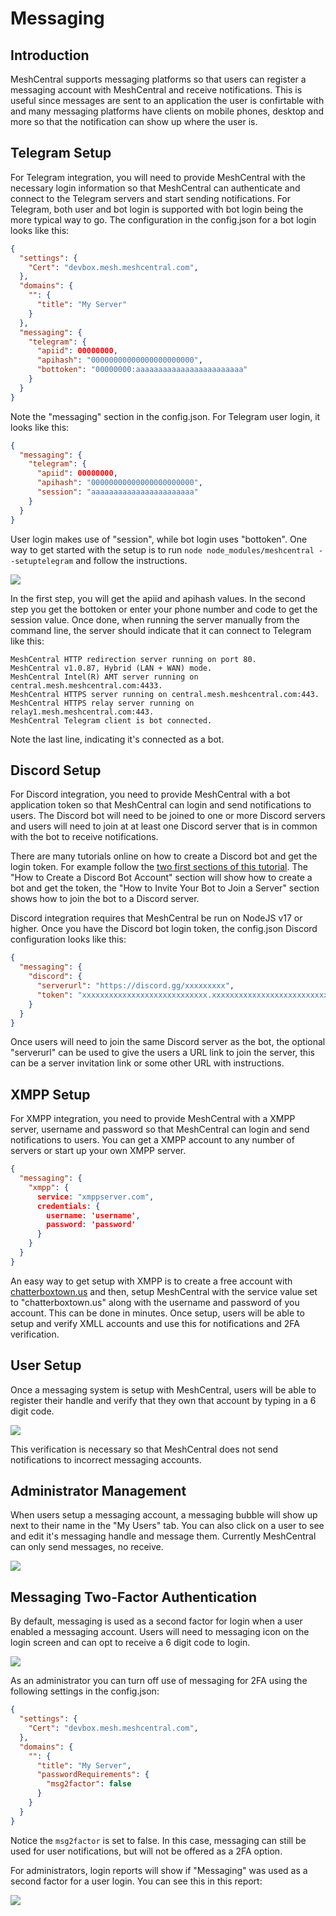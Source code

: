 # Messaging

## Introduction

MeshCentral supports messaging platforms so that users can register a messaging account with MeshCentral and receive notifications. This is useful since messages are sent to an application the user is confirtable with and many messaging platforms have clients on mobile phones, desktop and more so that the notification can show up where the user is.

## Telegram Setup

For Telegram integration, you will need to provide MeshCentral with the necessary login information so that MeshCentral can authenticate and connect to the Telegram servers and start sending notifications. For Telegram, both user and bot login is supported with bot login being the more typical way to go. The configuration in the config.json for a bot login looks like this:

```json
{
  "settings": {
    "Cert": "devbox.mesh.meshcentral.com",
  },
  "domains": {
    "": {
      "title": "My Server"
    }
  },
  "messaging": {
    "telegram": {
      "apiid": 00000000,
      "apihash": "00000000000000000000000",
      "bottoken": "00000000:aaaaaaaaaaaaaaaaaaaaaaaa"
    }
  }
}
```

Note the "messaging" section in the config.json. For Telegram user login, it looks like this:

```json
{
  "messaging": {
    "telegram": {
      "apiid": 00000000,
      "apihash": "00000000000000000000000",
      "session": "aaaaaaaaaaaaaaaaaaaaaaa"
    }
  }
}
```

User login makes use of "session", while bot login uses "bottoken". One way to get started with the setup is to run `node node_modules/meshcentral --setuptelegram` and follow the instructions.

![](images/MC2-Telegram5.png)

In the first step, you will get the apiid and apihash values. In the second step you get the bottoken or enter your phone number and code to get the session value. Once done, when running the server manually from the command line, the server should indicate that it can connect to Telegram like this:

```
MeshCentral HTTP redirection server running on port 80.
MeshCentral v1.0.87, Hybrid (LAN + WAN) mode.
MeshCentral Intel(R) AMT server running on central.mesh.meshcentral.com:4433.
MeshCentral HTTPS server running on central.mesh.meshcentral.com:443.
MeshCentral HTTPS relay server running on relay1.mesh.meshcentral.com:443.
MeshCentral Telegram client is bot connected.
```

Note the last line, indicating it's connected as a bot.

## Discord Setup

For Discord integration, you need to provide MeshCentral with a bot application token so that MeshCentral can login and send notifications to users. The Discord bot will need to be joined to one or more Discord servers and users will need to join at at least one Discord server that is in common with the bot to receive notifications.

There are many tutorials online on how to create a Discord bot and get the login token. For example follow the [two first sections of this tutorial](https://www.freecodecamp.org/news/create-a-discord-bot-with-javascript-nodejs/). The "How to Create a Discord Bot Account" section will show how to create a bot and get the token, the "How to Invite Your Bot to Join a Server" section shows how to join the bot to a Discord server.

Discord integration requires that MeshCentral be run on NodeJS v17 or higher. Once you have the Discord bot login token, the config.json Discord configuration looks like this:

```json
{
  "messaging": {
    "discord": {
      "serverurl": "https://discord.gg/xxxxxxxxx",
      "token": "xxxxxxxxxxxxxxxxxxxxxxxxxxxx.xxxxxxxxxxxxxxxxxxxxxxxxxxxx"
    }
  }
}
```

Once users will need to join the same Discord server as the bot, the optional "serverurl" can be used to give the users a URL link to join the server, this can be a server invitation link or some other URL with instructions.

## XMPP Setup

For XMPP integration, you need to provide MeshCentral with a XMPP server, username and password so that MeshCentral can login and send notifications to users. You can get a XMPP account to any number of servers or start up your own XMPP server.

```json
{
  "messaging": {
    "xmpp": {
      service: "xmppserver.com",
      credentials: {
        username: 'username',
        password: 'password'
      }
    }
  }
}
```

An easy way to get setup with XMPP is to create a free account with [chatterboxtown.us](https://chatterboxtown.us/) and then, setup MeshCentral with the service value set to "chatterboxtown.us" along with the username and password of you account. This can be done in minutes. Once setup, users will be able to setup and verify XMLL accounts and use this for notifications and 2FA verification.

## User Setup

Once a messaging system is setup with MeshCentral, users will be able to register their handle and verify that they own that account by typing in a 6 digit code.

![](images/MC2-Telegram1.png)

This verification is necessary so that MeshCentral does not send notifications to incorrect messaging accounts.

## Administrator Management

When users setup a messaging account, a messaging bubble will show up next to their name in the "My Users" tab. You can also click on a user to see and edit it's messaging handle and message them. Currently MeshCentral can only send messages, no receive.

![](images/MC2-Telegram2.png)

## Messaging Two-Factor Authentication

By default, messaging is used as a second factor for login when a user enabled a messaging account. Users will need to messaging icon on the login screen and can opt to receive a 6 digit code to login.

![](images/MC2-Telegram3.png)

As an administrator you can turn off use of messaging for 2FA using the following settings in the config.json:

```json
{
  "settings": {
    "Cert": "devbox.mesh.meshcentral.com",
  },
  "domains": {
    "": {
      "title": "My Server",
	  "passwordRequirements": {
	    "msg2factor": false
	  }
    }
  }
}
```

Notice the `msg2factor` is set to false. In this case, messaging can still be used for user notifications, but will not be offered as a 2FA option.

For administrators, login reports will show if "Messaging" was used as a second factor for a user login. You can see this in this report:

![](images/MC2-Telegram4.png)